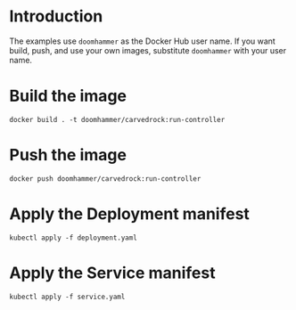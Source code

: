 # Introduction

The examples use `doomhammer` as the Docker Hub user name. If you want build,
push, and use your own images, substitute `doomhammer` with your user name.

# Build the image

`docker build . -t doomhammer/carvedrock:run-controller`

# Push the image

`docker push doomhammer/carvedrock:run-controller`

# Apply the Deployment manifest

`kubectl apply -f deployment.yaml`

# Apply the Service manifest

`kubectl apply -f service.yaml`
